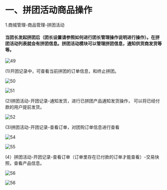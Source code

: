# 一、拼团活动商品操作

1.商城管理-商品管理-拼团活动

#### 当团长发起拼团后（团长设置请参照如何进行团长管理操作说明进行操作）。在拼团活动列表就会有拼团信息。拼团活动模块可以管理拼团信息，通知供货商发货等等。

![49](http://tradeany-test.oss-cn-qingdao.aliyuncs.com/2020/10/12/MjAyMDEwMTIwODQ5MDQ0OQ==.png)

(1)开团记录中，可查看当前拼团的订单信息，和终止拼团。

![50](http://tradeany-test.oss-cn-qingdao.aliyuncs.com/2020/10/12/MjAyMDEwMTIwODU1MTg1MQ==.png)

![51](http://tradeany-test.oss-cn-qingdao.aliyuncs.com/2020/10/12/MjAyMDEwMTIwODU4MDE1Mg==.png)

(2)拼团活动-开团记录-通知发货，进行已拼团产品通知发货操作， 可以将已经付款的用户提前发货。

![52](http://tradeany-test.oss-cn-qingdao.aliyuncs.com/2020/10/12/MjAyMDEwMTIwOTAyNTQ1Mw==.png)

(3)拼团活动-开团记录-查看订单，对团购订单信息进行查看

![54](http://tradeany-test.oss-cn-qingdao.aliyuncs.com/2020/10/12/MjAyMDEwMTIwOTEwNTM1NA==.png)

![55](http://tradeany-test.oss-cn-qingdao.aliyuncs.com/2020/10/13/MjAyMDEwMTMwOTM5NTYxMDA=.png)

(4）拼团活动-开团记录-查看订单（订单里存在已付款的订单才能查看）-交易快照，查看产品信息。

![56](http://tradeany-test.oss-cn-qingdao.aliyuncs.com/2020/10/16/MjAyMDEwMTYwMTMzMzDlvq7kv6HmiKrlm75fMjAyMDEwMTYwOTMxNTY=.png)

![56](http://tradeany-test.oss-cn-qingdao.aliyuncs.com/2020/10/16/MjAyMDEwMTYwMTM1MzXlvq7kv6HmiKrlm75fMjAyMDEwMTYwOTM1MTc=.png)
